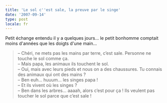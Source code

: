```yaml
---
title: 'Le sol c''est sale, la preuve par le singe'
date: '2007-09-14'
type: post
locale: fr
---
```


Petit échange entendu il y a quelques jours… le petit bonhomme comptait moins d'années que les doigts d'une main…

<!-- more -->

> – Chéri, ne mets pas les mains par terre, c’est sale. Personne ne touche le sol comme ça.  
> – Mais papa, les animaux ils touchent le sol.  
> – Oui, mais avec leurs pieds et nous on a des chaussures. Tu connais des animaux qui ont des mains&nbsp;?  
> – Ben euh… huuum… les singes papa&nbsp;!  
> – Et ils vivent où les singes&nbsp;?  
> – Ben dans les arbres… aaaah, alors c’est pour ça&nbsp;! Ils veulent pas toucher le sol parce que c’est sale&nbsp;!
